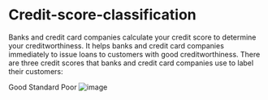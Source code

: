 # Credit-score-classification
Banks and credit card companies calculate your credit score to determine your creditworthiness. It helps banks and credit card companies immediately to issue loans to customers with good creditworthiness. 
There are three credit scores that banks and credit card companies use to label their customers:

Good
Standard
Poor
![image](https://user-images.githubusercontent.com/113919839/219451044-1782db52-e8bf-4944-8588-7826465eb3d0.png)
